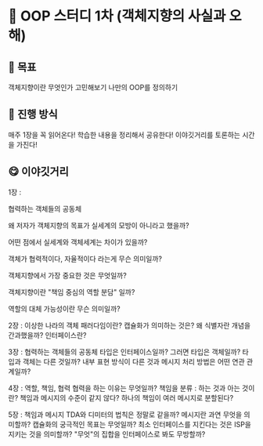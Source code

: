 # 📔 OOP 스터디 1차 (객체지향의 사실과 오해)
## 🎯 목표
객체지향이란 무엇인가 고민해보기
나만의 OOP를 정의하기
## 🙋 진행 방식
매주 1장을 꼭 읽어온다!
학습한 내용을 정리해서 공유한다!
이야깃거리를 토론하는 시간을 가진다!
## 😋 이야깃거리
1장 : 

협력하는 객체들의 공동체

왜 저자가 객체지향의 목표가 실세계의 모방이 아니라고 했을까?

어떤 점에서 실세계와 객체세계는 차이가 있을까?

객체가 협력적이다, 자율적이다 라는게 무슨 의미일까?

객체지향에서 가장 중요한 것은 무엇일까?

객체지향이란 "책임 중심의 역할 분담" 일까?

역할의 대체 가능성이란 무슨 의미일까?

2장 : 이상한 나라의 객체
패러다임이란?
캡슐화가 의미하는 것은?
왜 식별자란 개념을 간과했을까?
인터페이스란?

3장 : 협력하는 객체들의 공동체
타입은 인터페이스일까?
그러면 타입은 객체일까?
타입과 객체는 다른 것일까?
내부 표현 방식이 다른 것과 메시지 처리 방법은 어떤 연관 관계일까?

4장 : 역할, 책임, 협력
협력을 하는 이유는 무엇일까?
책임을 분류 : 하는 것과 아는 것이란?
책임과 메시지의 수준이 같지 않다?
하나의 책임이 여러 메시지로 분할된다?

5장 : 책임과 메시지
TDA와 디미터의 법칙은 정말로 같을까?
메시지란 과연 무엇을 의미할까?
캡슐화의 궁극적인 목표는 무엇일까?
최소 인터페이스를 지킨다는 것은 ISP을 지키는 것을 의미할까?
"무엇"의 집합을 인터페이스로 봐도 무방할까?
